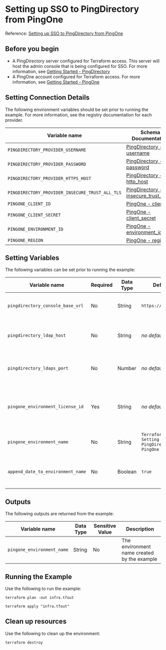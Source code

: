 # Setting up SSO to PingDirectory from PingOne

Reference: [Setting up SSO to PingDirectory from PingOne](https://docs.pingidentity.com/r/en-us/pingone/pd_ds_set_up_sso_pingdir_pingone)

## Before you begin

* A PingDirectory server configured for Terraform access. This server will host the admin console that is being configured for SSO.  For more information, see [Getting Started - PingDirectory](https://terraform.pingidentity.com/getting-started/pingdirectory/)
* A PingOne account configured for Terraform access.  For more information, see [Getting Started - PingOne](https://terraform.pingidentity.com/getting-started/pingone/)

## Setting Connection Details
The following environment variables should be set prior to running the example.  For more information, see the registry documentation for each provider.

| Variable name                                   | Schema Documentation                                                                                                                            | Required/Optional |
|-------------------------------------------------|-------------------------------------------------------------------------------------------------------------------------------------------------|-------------------|
| `PINGDIRECTORY_PROVIDER_USERNAME`               | [PingDirectory - username](https://registry.terraform.io/providers/pingidentity/pingdirectory/latest/docs#username)                             | Required          |
| `PINGDIRECTORY_PROVIDER_PASSWORD`               | [PingDirectory - password](https://registry.terraform.io/providers/pingidentity/pingdirectory/latest/docs#password)                             | Required          |
| `PINGDIRECTORY_PROVIDER_HTTPS_HOST`             | [PingDirectory - http_host](https://registry.terraform.io/providers/pingidentity/pingdirectory/latest/docs#https_host)                          | Required          |
| `PINGDIRECTORY_PROVIDER_INSECURE_TRUST_ALL_TLS` | [PingDirectory - insecure_trust_all_tls](https://registry.terraform.io/providers/pingidentity/pingdirectory/latest/docs#insecure_trust_all_tls) | Optional          |
| `PINGONE_CLIENT_ID`                             | [PingOne - client_id](https://registry.terraform.io/providers/pingidentity/pingone/latest/docs#client_id)                                       | Required          |
| `PINGONE_CLIENT_SECRET`                         | [PingOne - client_secret](https://registry.terraform.io/providers/pingidentity/pingone/latest/docs#client_secret)                               | Required          |
| `PINGONE_ENVIRONMENT_ID`                        | [PingOne - environment_id](https://registry.terraform.io/providers/pingidentity/pingone/latest/docs#environment_id)                             | Required          |
| `PINGONE_REGION`                                | [PingOne - region](https://registry.terraform.io/providers/pingidentity/pingone/latest/docs#region)                                             | Required          |


## Setting Variables
The following variables can be set prior to running the example:

| Variable name                        | Required | Data Type | Default Value | Example Value                      | Description                                                                                                                                 |
|--------------------------------------|----------|-----------|---------------|------------------------------------|---------------------------------------------------------------------------------------------------------------------------------------------|
| `pingdirectory_console_base_url` | No       | String    | `https://localhost:8443` | `https://my-directory-host:8443` | The PingDirectory Console's base URL, used when forming the console sign-on link and the OpenID Connect callback URL |
| `pingdirectory_ldap_host`        | No       | String    | *no default*             | `my-directory-host` | The LDAP hostname of the PingDirectory server.  If set, this is appended to the PingDirectory Console link as the default server to manage. |
| `pingdirectory_ldaps_port`        | No       | Number    | *no default*             | `6636` | The LDAPS port of the PingDirectory server.  If set, this is appended to the PingDirectory Console link as the default server to manage. |
| `pingone_environment_license_id`     | Yes      | String    | *no default*  |                                    | A valid license UUID to apply to the new environment. See [Finding Required IDs](https://terraform.pingidentity.com/getting-started/pingone/#license-id-organization-id-and-organization-name) for instructions on how to retrieve the `pingone_environment_license_id` value from the PingOne console. |
| `pingone_environment_name`           | No       | String    | `Terraform Example - Setting up SSO to PingDirectory from PingOne` | `My Environment` | A string that represents the name of the PingOne customer environment to create and manage with Terraform. |
| `append_date_to_environment_name`    | No       | Boolean   | `true`  | `true`                             | A boolean that determines whether to append the current date to the pingone_environment_name value.                                         |

## Outputs
The following outputs are returned from the example:

| Variable name                                             | Data Type | Sensitive Value | Description                                                                                                      |
|-----------------------------------------------------------|-----------|-----------------|------------------------------------------------------------------------------------------------------------------|
| `pingone_environment_name`          | String    | No             | The environment name created by the example          |

## Running the Example
Use the following to run the example:

```shell
terraform plan -out infra.tfout
```

```shell
terraform apply "infra.tfout"
```

## Clean up resources
Use the following to clean up the environment:

```shell
terraform destroy
```
